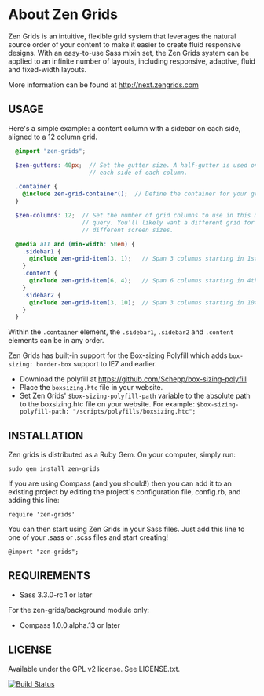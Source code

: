 # About Zen Grids

Zen Grids is an intuitive, flexible grid system that leverages the natural source order of your content to make it easier to create fluid responsive designs. With an easy-to-use Sass mixin set, the Zen Grids system can be applied to an infinite number of layouts, including responsive, adaptive, fluid and fixed-width layouts.

More information can be found at http://next.zengrids.com


## USAGE

Here's a simple example: a content column with a sidebar on each side, aligned to a 12 column grid.

```scss
  @import "zen-grids";

  $zen-gutters: 40px;  // Set the gutter size. A half-gutter is used on
                       // each side of each column.

  .container {
    @include zen-grid-container();  // Define the container for your grid items.
  }

  $zen-columns: 12;  // Set the number of grid columns to use in this media
                     // query. You'll likely want a different grid for
                     // different screen sizes.

  @media all and (min-width: 50em) {
    .sidebar1 {
      @include zen-grid-item(3, 1);   // Span 3 columns starting in 1st column.
    }
    .content {
      @include zen-grid-item(6, 4);   // Span 6 columns starting in 4th column.
    }
    .sidebar2 {
      @include zen-grid-item(3, 10);  // Span 3 columns starting in 10th column.
    }
  }
```

Within the `.container` element, the `.sidebar1`, `.sidebar2` and `.content` elements can be in any order.

Zen Grids has built-in support for the Box-sizing Polyfill which adds `box-sizing: border-box` support to IE7 and earlier.

* Download the polyfill at https://github.com/Schepp/box-sizing-polyfill
* Place the `boxsizing.htc` file in your website.
* Set Zen Grids' `$box-sizing-polyfill-path` variable to the absolute path to the boxsizing.htc file on your website. For example: `$box-sizing-polyfill-path: "/scripts/polyfills/boxsizing.htc";`


## INSTALLATION

Zen grids is distributed as a Ruby Gem. On your computer, simply run:

  `sudo gem install zen-grids`

If you are using Compass (and you should!) then you can add it to an existing project by editing the project's configuration file, config.rb, and adding this line:

  `require 'zen-grids'`

You can then start using Zen Grids in your Sass files. Just add this line to one of your .sass or .scss files and start creating!

  `@import "zen-grids";`


## REQUIREMENTS

* Sass 3.3.0-rc.1 or later

For the zen-grids/background module only:
* Compass 1.0.0.alpha.13 or later


## LICENSE

Available under the GPL v2 license. See LICENSE.txt.

[![Build Status](https://travis-ci.org/JohnAlbin/zen-grids.png?branch=master)](https://travis-ci.org/JohnAlbin/zen-grids)
